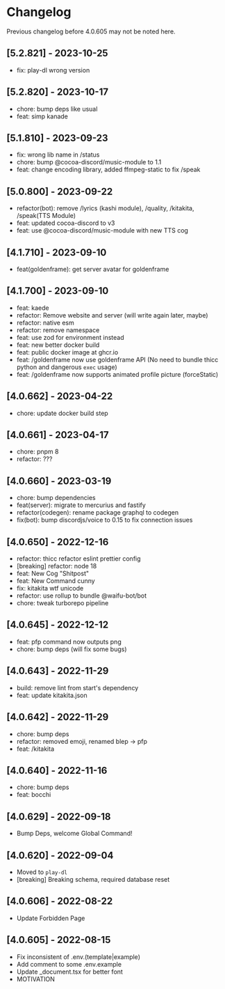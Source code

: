 # Changelog

Previous changelog before 4.0.605 may not be noted here.

## [5.2.821] - 2023-10-25

- fix: play-dl wrong version

## [5.2.820] - 2023-10-17

- chore: bump deps like usual
- feat: simp kanade

## [5.1.810] - 2023-09-23

- fix: wrong lib name in /status
- chore: bump @cocoa-discord/music-module to 1.1
- feat: change encoding library, added ffmpeg-static to fix /speak

## [5.0.800] - 2023-09-22

- refactor(bot): remove /lyrics (kashi module), /quality, /kitakita, /speak(TTS Module)
- feat: updated cocoa-discord to v3
- feat: use @cocoa-discord/music-module with new TTS cog

## [4.1.710] - 2023-09-10

- feat(goldenframe): get server avatar for goldenframe

## [4.1.700] - 2023-09-10

- feat: kaede
- refactor: Remove website and server (will write again later, maybe)
- refactor: native esm
- refactor: remove namespace
- feat: use zod for environment instead
- feat: new better docker build
- feat: public docker image at ghcr.io
- feat: /goldenframe now use goldenframe API
  (No need to bundle thicc python and dangerous `exec` usage)
- feat: /goldenframe now supports animated profile picture (forceStatic)

## [4.0.662] - 2023-04-22

- chore: update docker build step

## [4.0.661] - 2023-04-17

- chore: pnpm 8
- refactor: ???

## [4.0.660] - 2023-03-19

- chore: bump dependencies
- feat(server): migrate to mercurius and fastify
- refactor(codegen): rename package graphql to codegen
- fix(bot): bump discordjs/voice to 0.15 to fix connection issues

## [4.0.650] - 2022-12-16

- refactor: thicc refactor eslint prettier config
- [breaking] refactor: node 18
- feat: New Cog "Shitpost"
- feat: New Command cunny
- fix: kitakita wtf unicode
- refactor: use rollup to bundle @waifu-bot/bot
- chore: tweak turborepo pipeline

## [4.0.645] - 2022-12-12

- feat: pfp command now outputs png
- chore: bump deps (will fix some bugs)

## [4.0.643] - 2022-11-29

- build: remove lint from start's dependency
- feat: update kitakita.json

## [4.0.642] - 2022-11-29

- chore: bump deps
- refactor: removed emoji, renamed blep -> pfp
- feat: /kitakita

## [4.0.640] - 2022-11-16

- chore: bump deps
- feat: bocchi

## [4.0.629] - 2022-09-18

- Bump Deps, welcome Global Command!

## [4.0.620] - 2022-09-04

- Moved to `play-dl`
- [breaking] Breaking schema, required database reset

## [4.0.606] - 2022-08-22

- Update Forbidden Page

## [4.0.605] - 2022-08-15

- Fix inconsistent of .env.(template|example)
- Add comment to some .env.example
- Update \_document.tsx for better font
- MOTIVATION
